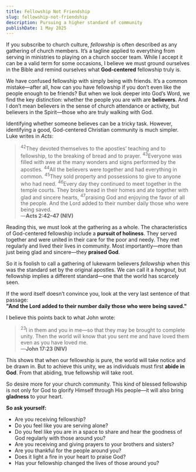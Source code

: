 ```yaml
---
title: Fellowship Not Friendship
slug: fellowship-not-friendship
description: Pursuing a higher standard of community
publishDate: 1 May 2025
---
```

If you subscribe to church culture, _fellowship_ is often described as any gathering of church members. It’s a tagline applied to everything from serving in ministries to playing on a church soccer team. While I accept it can be a valid term for some occasions, I believe we must ground ourselves in the Bible and remind ourselves what **God-centered** fellowship truly is.

We have confused fellowship with simply being with friends. It’s a common mistake—after all, how can you have fellowship if you don’t even like the people enough to be friends? But when we look deeper into God’s Word, we find the key distinction: whether the people you are with are **believers**. And I don’t mean believers in the sense of church attendance or activity, but believers in the Spirit—those who are truly walking with God.

Identifying whether someone believes can be a tricky task. However, identifying a good, God-centered Christian community is much simpler. Luke writes in _Acts_:

> <sup>42</sup>They devoted themselves to the apostles’ teaching and to fellowship, to the breaking of bread and to prayer. <sup>43</sup>Everyone was filled with awe at the many wonders and signs performed by the apostles. <sup>44</sup>All the believers were together and had everything in common. <sup>45</sup>They sold property and possessions to give to anyone who had need.  <sup>46</sup>Every day they continued to meet together in the temple courts. They broke bread in their homes and ate together with glad and sincere hearts, <sup>47</sup>praising God and enjoying the favor of all the people. And the Lord added to their number daily those who were being saved.  
> —**Acts 2:42–47 (NIV)**


Reading this, we must look at the gathering as a whole. The characteristics of God-centered fellowship include a **pursuit of holiness**. They served together and were united in their care for the poor and needy. They met regularly and lived their lives in community. Most importantly—more than just being glad and sincere—they **praised God**.

So it is foolish to call a gathering of lukewarm believers _fellowship_ when this was the standard set by the original apostles. We can call it a _hangout_, but fellowship implies a different standard—one that the world has scarcely seen.

If the word itself doesn’t convince you, look at the very last sentence of that passage:  
**"And the Lord added to their number daily those who were being saved."**

I believe this points back to what John wrote:

> <sup>23</sup>I in them and you in me—so that they may be brought to complete unity. Then the world will know that you sent me and have loved them even as you have loved me.  
> —**John 17:23 (NIV)**

This shows that when our fellowship is pure, the world will take notice and be drawn in. But to achieve this unity, we as individuals must first **abide in God**. From that abiding, true fellowship will take root.

So desire more for your church community. This kind of blessed fellowship is not only for God to glorify Himself through His people—it will also bring **gladness** to your heart.

**So ask yourself:**
- Are you receiving fellowship?
- Do you feel like you are serving alone?
- Do you feel like you are in a space to share and hear the goodness of God regularly with those around you?
- Are you receiving and giving prayers to your brothers and sisters?
- Are you thankful for the people around you?
- Does it light a fire in your heart to praise God?
- Has your fellowship changed the lives of those around you?